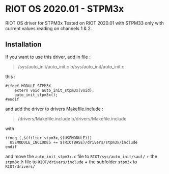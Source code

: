 # RIOT OS 2020.01 - STPM3x
RIOT OS driver for STPM3x
Tested on RIOT 2020.01 with STPM33 only with current values reading on channels 1 & 2.

## Installation
If you want to use this driver, add in file :

> /sys/auto_init/auto_init.c b/sys/auto_init/auto_init.c

this :
```
#ifdef MODULE_STPM3X
    extern void auto_init_stpm3x(void);
    auto_init_stpm3x();
#endif
```
and add the driver to drivers Makefile.include :
> /drivers/Makefile.include b/drivers/Makefile.include

with
```
ifneq (,$(filter stpm3x,$(USEMODULE)))
  USEMODULE_INCLUDES += $(RIOTBASE)/drivers/stpm3x/include
endif
```

and move the `auto_init_stpm3x.c` file to `RIOT/sys/auto_init/saul/` + the `stpm3x.h` file to `RIOT/drivers/include` + the subfolder `stpm3x` to `RIOT/drivers/`
